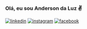 ### Olá, eu sou Anderson da Luz ✌️

[![linkedin](https://img.shields.io/badge/LinkedIn-0077B5?style=for-the-badge&logo=linkedin&logoColor=white)](https://www.linkedin.com/in/anderson-da-luz/)
[![instagram]([https://img.shields.io/badge/LinkedIn-0077B5?style=for-the-badge&logo=linkedin&logoColor=white])](https://www.instagram.com/andersondlz/)
[![facebook]([[https://img.shields.io/badge/LinkedIn-0077B5?style=for-the-badge&logo=linkedin&logoColor=white])](https://www.linkedin.com/in/anderson-da-luz/)
